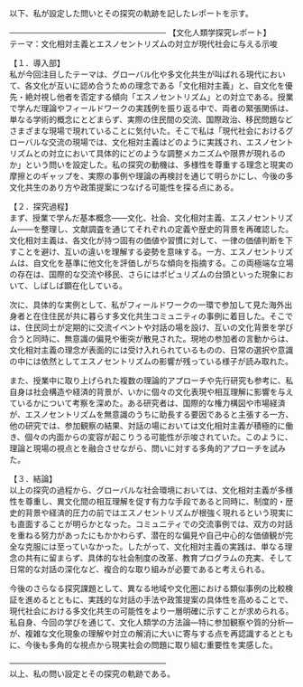 以下、私が設定した問いとその探究の軌跡を記したレポートを示す。

────────────────────────────
【文化人類学探究レポート】  
テーマ：文化相対主義とエスノセントリズムの対立が現代社会に与える示唆  

【１．導入部】  
私が今回注目したテーマは、グローバル化や多文化共生が叫ばれる現代において、各文化が互いに認め合うための理念である「文化相対主義」と、自文化を優先・絶対視し他者を否定する傾向「エスノセントリズム」との対立である。授業で学んだ理論やフィールドワークの実践例を振り返る中で、両者の緊張関係は、単なる学術的概念にとどまらず、実際の住民間の交流、国際政治、移民問題などさまざまな現場で現れていることに気付いた。そこで私は「現代社会におけるグローバルな交流の現場では、文化相対主義はどのように実践され、エスノセントリズムとの対立において具体的にどのような調整メカニズムや限界が現れるのか」という問いを設定した。私の探究の動機は、多様性を尊重する理念と現実の摩擦とのギャップを、実際の事例や理論の再検討を通じて明らかにし、今後の多文化共生のあり方や政策提案につなげる可能性を探る点にある。

【２．探究過程】  
まず、授業で学んだ基本概念――文化、社会、文化相対主義、エスノセントリズム――を整理し、文献調査を通じてそれぞれの定義や歴史的背景を再確認した。文化相対主義は、各文化が持つ固有の価値や習慣に対して、一律の価値判断を下すことを避け、互いの違いを理解する姿勢を意味する。一方、エスノセントリズムは、自文化を基準に他文化を評価しがちな傾向を指摘する。この両極端な立場の存在は、国際的な交流や移民、さらにはポピュリズムの台頭といった現象において、しばしば顕在化している。  

次に、具体的な実例として、私がフィールドワークの一環で参加して見た海外出身者と在住住民が共に暮らす多文化共生コミュニティの事例に着目した。そこでは、住民同士が定期的に交流イベントや対話の場を設け、互いの文化背景を学び合うと同時に、無意識の偏見や衝突が散見された。現地の参加者の言動からは、文化相対主義の理念が表面的には受け入れられているものの、日常の選択や意識の中には依然としてエスノセントリズムの影響が残っている様子が読み取れた。  

また、授業中に取り上げられた複数の理論的アプローチや先行研究も参考に、私自身は社会構造や経済的背景が、いかに個々の文化表現や相互理解に影響を与えているかについて考察を深めた。ある研究者は、国際的な権力構図や市場経済が、エスノセントリズムを無意識のうちに助長する要因であると主張する一方、他の研究では、参加観察の結果、対話の場においては文化相対主義が積極的に働き、個々の内面からの変容が起こりうる可能性が示唆されていた。このように、理論と現場の視点とを融合させながら、問いに対する多角的アプローチを試みた。

【３．結論】  
以上の探究の過程から、グローバルな社会環境においては、文化相対主義が多様性を尊重し、異文化間の相互理解を促す有力な手段であると同時に、制度的・歴史的背景や経済的圧力の前ではエスノセントリズムが根強く現れるという現実にも直面することが明らかとなった。コミュニティでの交流事例では、双方の対話を重ねる努力があったにもかかわらず、潜在的な偏見や自己中心的な価値観が完全な克服には至っていなかった。したがって、文化相対主義の実践は、単なる理念の共有に留まらず、具体的な社会制度の改革、教育プログラムの充実、そして日常的な対話の深化など、複合的な取り組みが必要であると考えられる。  

今後のさらなる探究課題として、異なる地域や文化圏における類似事例の比較検証を進めるとともに、実践的な対話の手法や政策提案の具体性を高めることで、現代社会における多文化共生の可能性をより一層明確に示すことが求められる。私自身、今回の学びを通じて、文化人類学の方法論―特に参加観察や質的分析―が、複雑な文化現象の理解や対立の解消に大いに寄与する点を再認識するとともに、今後も多角的な視点から現実社会の問題に取り組む重要性を実感した。

────────────────────────────  
以上、私の問い設定とその探究の軌跡である。